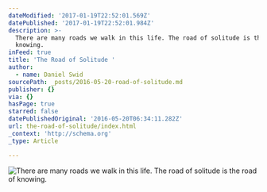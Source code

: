 ```yaml
---
dateModified: '2017-01-19T22:52:01.569Z'
datePublished: '2017-01-19T22:52:01.984Z'
description: >-
  There are many roads we walk in this life. The road of solitude is the road of
  knowing.
inFeed: true
title: 'The Road of Solitude '
author:
  - name: Daniel Swid
sourcePath: _posts/2016-05-20-road-of-solitude.md
publisher: {}
via: {}
hasPage: true
starred: false
datePublishedOriginal: '2016-05-20T06:34:11.282Z'
url: the-road-of-solitude/index.html
_context: 'http://schema.org'
_type: Article

---
```

![There are many roads we walk in this life. The road of solitude is the road of knowing.](https://s3-us-west-2.amazonaws.com/the-grid-img/p/861ab8fe552d1d1920813d835bd33f0ebcb40ab1.jpg)